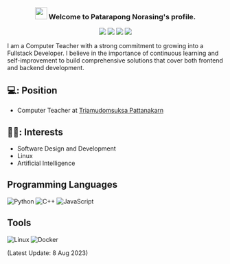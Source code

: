 <h3 align="center">
  <img src="https://media.giphy.com/media/hvRJCLFzcasrR4ia7z/giphy.gif" width="28">
  Welcome to Patarapong Norasing's profile.
</h3>
  
<p align="center">
<a href="https://instagram.com/_patnrs"><img src="https://img.shields.io/badge/patnrs-%23E4405F.svg?style=for-the-badge&logo=Instagram&logoColor=white"></a>
<a href="mailto:patarapong.nrs@gmail.com"><img src="https://img.shields.io/badge/Gmail-D14836?style=for-the-badge&logo=gmail&logoColor=white"></a>
<a href="https://www.facebook.com/patnrs199x"><img src="https://img.shields.io/badge/Facebook-%231877F2.svg?style=for-the-badge&logo=Facebook&logoColor=white"></a>
<img src="https://img.shields.io/badge/PatNorasing-%2300AFF0.svg?style=for-the-badge&logo=Skype&logoColor=white">
</p>

<p>I am a Computer Teacher with a strong commitment to growing into a Fullstack Developer. I believe in the importance of continuous learning and self-improvement to build comprehensive solutions that cover both frontend and backend development.
</p>

## 💻:	Position
- Computer Teacher at [Triamudomsuksa Pattanakarn](https://www.tup.ac.th/) 

## 🧑‍💻: Interests
- Software Design and Development
- Linux
- Artificial Intelligence
## Programming Languages
![Python](https://img.shields.io/badge/python-3670A0?style=for-the-badge&logo=python&logoColor=ffdd54)
![C++](https://img.shields.io/badge/c++-%2300599C.svg?style=for-the-badge&logo=c%2B%2B&logoColor=white)
![JavaScript](https://img.shields.io/badge/JavaScript-FCC624?style=for-the-badge&logo=javascript&logoColor=black)
## Tools
![Linux](https://img.shields.io/badge/Linux-FCC624?style=for-the-badge&logo=linux&logoColor=black)
![Docker](https://img.shields.io/badge/docker-%230db7ed.svg?style=for-the-badge&logo=docker&logoColor=white)


(Latest Update: 8 Aug 2023)
